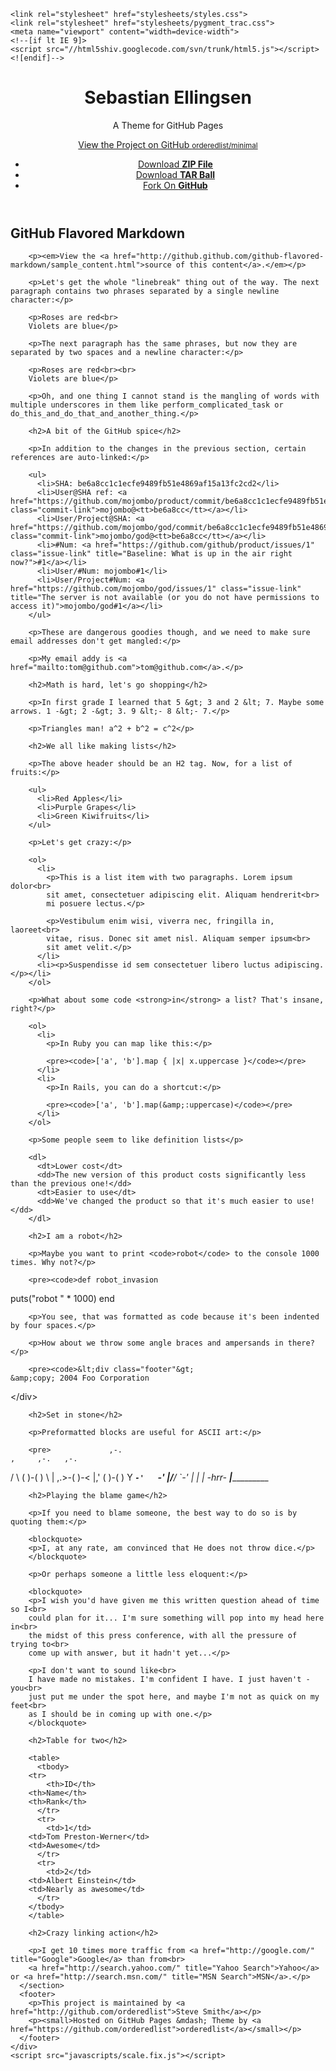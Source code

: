 <!doctype html>
<html>
  <head>
    <meta charset="utf-8">
    <meta http-equiv="X-UA-Compatible" content="chrome=1">
    <title>Minimal by Steve Smith</title>

    <link rel="stylesheet" href="stylesheets/styles.css">
    <link rel="stylesheet" href="stylesheets/pygment_trac.css">
    <meta name="viewport" content="width=device-width">
    <!--[if lt IE 9]>
    <script src="//html5shiv.googlecode.com/svn/trunk/html5.js"></script>
    <![endif]-->
  </head>
  <body>
    <div class="wrapper">
      <header>
        <h1>Sebastian Ellingsen</h1>
        <p>A Theme for GitHub Pages</p>
        <p class="view"><a href="http://github.com/orderedlist/minimal">View the Project on GitHub <small>orderedlist/minimal</small></a></p>
        <ul>
          <li><a href="https://github.com/orderedlist/minimal/zipball/master">Download <strong>ZIP File</strong></a></li>
          <li><a href="https://github.com/orderedlist/minimal/tarball/master">Download <strong>TAR Ball</strong></a></li>
          <li><a href="http://github.com/orderedlist/minimal">Fork On <strong>GitHub</strong></a></li>
        </ul>
      </header>
      <section>
        <h1>GitHub Flavored Markdown</h1>

        <p><em>View the <a href="http://github.github.com/github-flavored-markdown/sample_content.html">source of this content</a>.</em></p>

        <p>Let's get the whole "linebreak" thing out of the way. The next paragraph contains two phrases separated by a single newline character:</p>

        <p>Roses are red<br>
        Violets are blue</p>

        <p>The next paragraph has the same phrases, but now they are separated by two spaces and a newline character:</p>

        <p>Roses are red<br><br>
        Violets are blue</p>

        <p>Oh, and one thing I cannot stand is the mangling of words with multiple underscores in them like perform_complicated_task or do_this_and_do_that_and_another_thing.</p>

        <h2>A bit of the GitHub spice</h2>

        <p>In addition to the changes in the previous section, certain references are auto-linked:</p>

        <ul>
          <li>SHA: be6a8cc1c1ecfe9489fb51e4869af15a13fc2cd2</li>
          <li>User@SHA ref: <a href="https://github.com/mojombo/product/commit/be6a8cc1c1ecfe9489fb51e4869af15a13fc2cd2" class="commit-link">mojombo@<tt>be6a8cc</tt></a></li>
          <li>User/Project@SHA: <a href="https://github.com/mojombo/god/commit/be6a8cc1c1ecfe9489fb51e4869af15a13fc2cd2" class="commit-link">mojombo/god@<tt>be6a8cc</tt></a></li>
          <li>#Num: <a href="https://github.com/github/product/issues/1" class="issue-link" title="Baseline: What is up in the air right now?">#1</a></li>
          <li>User/#Num: mojombo#1</li>
          <li>User/Project#Num: <a href="https://github.com/mojombo/god/issues/1" class="issue-link" title="The server is not available (or you do not have permissions to access it)">mojombo/god#1</a></li>
        </ul>

        <p>These are dangerous goodies though, and we need to make sure email addresses don't get mangled:</p>

        <p>My email addy is <a href="mailto:tom@github.com">tom@github.com</a>.</p>

        <h2>Math is hard, let's go shopping</h2>

        <p>In first grade I learned that 5 &gt; 3 and 2 &lt; 7. Maybe some arrows. 1 -&gt; 2 -&gt; 3. 9 &lt;- 8 &lt;- 7.</p>

        <p>Triangles man! a^2 + b^2 = c^2</p>

        <h2>We all like making lists</h2>

        <p>The above header should be an H2 tag. Now, for a list of fruits:</p>

        <ul>
          <li>Red Apples</li>
          <li>Purple Grapes</li>
          <li>Green Kiwifruits</li>
        </ul>

        <p>Let's get crazy:</p>

        <ol>
          <li>
            <p>This is a list item with two paragraphs. Lorem ipsum dolor<br>
            sit amet, consectetuer adipiscing elit. Aliquam hendrerit<br>
            mi posuere lectus.</p>

            <p>Vestibulum enim wisi, viverra nec, fringilla in, laoreet<br>
            vitae, risus. Donec sit amet nisl. Aliquam semper ipsum<br>
            sit amet velit.</p>
          </li>
          <li><p>Suspendisse id sem consectetuer libero luctus adipiscing.</p></li>
        </ol>

        <p>What about some code <strong>in</strong> a list? That's insane, right?</p>

        <ol>
          <li>
            <p>In Ruby you can map like this:</p>

            <pre><code>['a', 'b'].map { |x| x.uppercase }</code></pre>
          </li>
          <li>
            <p>In Rails, you can do a shortcut:</p>

            <pre><code>['a', 'b'].map(&amp;:uppercase)</code></pre>
          </li>
        </ol>

        <p>Some people seem to like definition lists</p>

        <dl>
          <dt>Lower cost</dt>
          <dd>The new version of this product costs significantly less than the previous one!</dd>
          <dt>Easier to use</dt>
          <dd>We've changed the product so that it's much easier to use!</dd>
        </dl>

        <h2>I am a robot</h2>

        <p>Maybe you want to print <code>robot</code> to the console 1000 times. Why not?</p>

        <pre><code>def robot_invasion
  puts("robot " * 1000)
end
</code></pre>

        <p>You see, that was formatted as code because it's been indented by four spaces.</p>

        <p>How about we throw some angle braces and ampersands in there?</p>

        <pre><code>&lt;div class="footer"&gt;
    &amp;copy; 2004 Foo Corporation
&lt;/div&gt;
</code></pre>

        <h2>Set in stone</h2>

        <p>Preformatted blocks are useful for ASCII art:</p>

        <pre>             ,-.
    ,     ,-.   ,-.
   / \   (   )-(   )
   \ |  ,.&gt;-(   )-&lt;
    \|,' (   )-(   )
     Y ___`-'   `-'
     |/__/   `-'
     |
     |
     |    -hrr-
  ___|_____________
</pre>

        <h2>Playing the blame game</h2>

        <p>If you need to blame someone, the best way to do so is by quoting them:</p>

        <blockquote>
        <p>I, at any rate, am convinced that He does not throw dice.</p>
        </blockquote>

        <p>Or perhaps someone a little less eloquent:</p>

        <blockquote>
        <p>I wish you'd have given me this written question ahead of time so I<br>
        could plan for it... I'm sure something will pop into my head here in<br>
        the midst of this press conference, with all the pressure of trying to<br>
        come up with answer, but it hadn't yet...</p>

        <p>I don't want to sound like<br>
        I have made no mistakes. I'm confident I have. I just haven't - you<br>
        just put me under the spot here, and maybe I'm not as quick on my feet<br>
        as I should be in coming up with one.</p>
        </blockquote>

        <h2>Table for two</h2>

        <table>
          <tbody>
        <tr>
            <th>ID</th>
        <th>Name</th>
        <th>Rank</th>
          </tr>
          <tr>
            <td>1</td>
        <td>Tom Preston-Werner</td>
        <td>Awesome</td>
          </tr>
          <tr>
            <td>2</td>
        <td>Albert Einstein</td>
        <td>Nearly as awesome</td>
          </tr>
        </tbody>
        </table>

        <h2>Crazy linking action</h2>

        <p>I get 10 times more traffic from <a href="http://google.com/" title="Google">Google</a> than from<br>
        <a href="http://search.yahoo.com/" title="Yahoo Search">Yahoo</a> or <a href="http://search.msn.com/" title="MSN Search">MSN</a>.</p>
      </section>
      <footer>
        <p>This project is maintained by <a href="http://github.com/orderedlist">Steve Smith</a></p>
        <p><small>Hosted on GitHub Pages &mdash; Theme by <a href="https://github.com/orderedlist">orderedlist</a></small></p>
      </footer>
    </div>
    <script src="javascripts/scale.fix.js"></script>
  </body>
</html>
